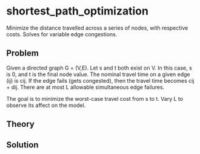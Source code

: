 # shortest_path_optimization
Minimize the distance travelled across a series of nodes, with respective costs. Solves for variable edge congestions.

## Problem
Given a directed graph G = (V,E). Let s and t both exist on V. In this case, s is 0, and t is the final node value. The nominal travel time on a given edge (ij) is cij. If the edge fails (gets congested), then the travel time becomes cij + dij. There are at most L allowable simultaneous edge failures.

The goal is to minimize the worst-case travel cost from s to t. Vary L to observe its affect on the model.

## Theory


## Solution
